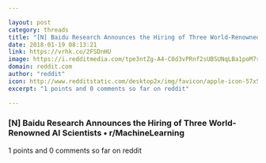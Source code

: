 ```yaml
---

layout: post
category: threads
title: "[N] Baidu Research Announces the Hiring of Three World-Renowned AI Scientists"
date: 2018-01-19 08:13:21
link: https://vrhk.co/2FSDnHU
image: https://i.redditmedia.com/tpe3ntZg-A4-C0d3vPRnf2sUBSUNqLBa1poM7scua_Q.jpg?w=320&s=b3a7b03ea395f50d88827ba8fc5cb7da
domain: reddit.com
author: "reddit"
icon: http://www.redditstatic.com/desktop2x/img/favicon/apple-icon-57x57.png
excerpt: "1 points and 0 comments so far on reddit"

---
```


### [N] Baidu Research Announces the Hiring of Three World-Renowned AI Scientists • r/MachineLearning

1 points and 0 comments so far on reddit